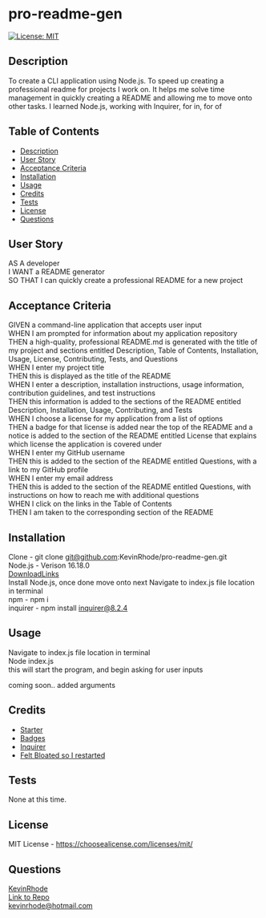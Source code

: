 # pro-readme-gen
[![License: MIT](https://img.shields.io/badge/License-MIT-yellow.svg)](https://choosealicense.com/licenses/mit/)
## Description
  To create a CLI application using Node.js. To speed up creating a professional readme for projects I work on. It helps me solve time management in quickly creating a README and allowing me to move onto other tasks. I learned Node.js, working with Inquirer, for in, for of
## Table of Contents
- [Description](#description)
- [User Story](#user-story)
- [Acceptance Criteria](#acceptance-criteria)
- [Installation](#installation)
- [Usage](#usage)
- [Credits](#credits)
- [Tests](#tests)
- [License](#license)
- [Questions](#questions)

## User Story
AS A developer  
I WANT a README generator  
SO THAT I can quickly create a professional README for a new project  
## Acceptance Criteria
GIVEN a command-line application that accepts user input  
WHEN I am prompted for information about my application repository  
THEN a high-quality, professional README.md is generated with the title of my   project and sections entitled Description, Table of Contents, Installation, Usage, License, Contributing, Tests, and Questions  
WHEN I enter my project title  
THEN this is displayed as the title of the README  
WHEN I enter a description, installation instructions, usage information,   contribution guidelines, and test instructions  
THEN this information is added to the sections of the README entitled Description, Installation, Usage, Contributing, and Tests  
WHEN I choose a license for my application from a list of options  
THEN a badge for that license is added near the top of the README and a notice is added to the section of the README entitled License that explains which license   the application is covered under  
WHEN I enter my GitHub username  
THEN this is added to the section of the README entitled Questions, with a link to my GitHub profile  
WHEN I enter my email address  
THEN this is added to the section of the README entitled Questions, with   instructions on how to reach me with additional questions  
WHEN I click on the links in the Table of Contents  
THEN I am taken to the corresponding section of the README  

## Installation
  Clone - git clone git@github.com:KevinRhode/pro-readme-gen.git  
  Node.js - Verison 16.18.0  
  [DownloadLinks](https://nodejs.org/download/release/v16.18.0/)  
  Install Node.js, once done move onto next
  Navigate to index.js file location in terminal  
  npm - npm i   
  inquirer - npm install inquirer@8.2.4  
## Usage
  Navigate to index.js file location in terminal  
  Node index.js  
  this will start the program, and begin asking for user inputs

  coming soon..
  added arguments

## Credits
 - [Starter](https://github.com/coding-boot-camp/potential-enigma)
 - [Badges](https://gist.github.com/lukas-h/2a5d00690736b4c3a7ba)
 - [Inquirer](https://github.com/SBoudrias/Inquirer.js)
 - [Felt Bloated so I restarted](https://github.com/KevinRhode/GenREADME)
## Tests
  None at this time.  
## License
MIT License - https://choosealicense.com/licenses/mit/
## Questions
[KevinRhode](https://github.com/KevinRhode)  
[Link to Repo](https://github.com/KevinRhode/pro-readme-gen)  
kevinrhode@hotmail.com













